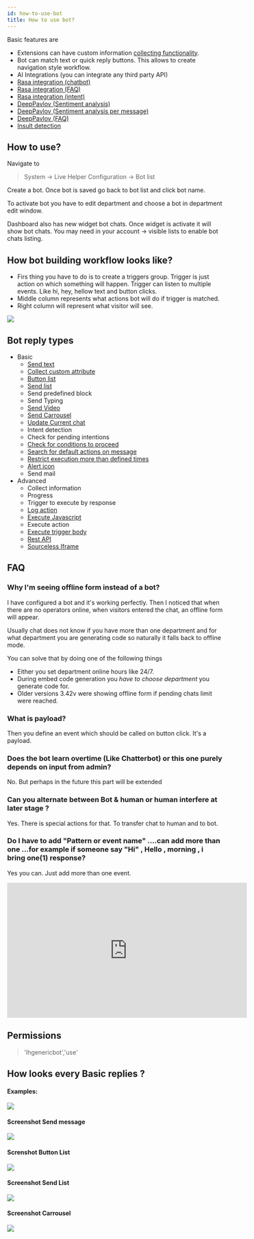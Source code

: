 ```yaml
---
id: how-to-use-bot
title: How to use bot?
---
```


Basic features are

* Extensions can have custom information [collecting functionality](bot/collecting-information.md).
* Bot can match text or quick reply buttons. This allows to create navigation style workflow.
* AI Integrations (you can integrate any third party API)
* [Rasa integration (chatbot)](bot/rasa-integration.md)
* [Rasa integration (FAQ)](bot/rasa-faq.md)
* [Rasa integration (intent)](bot/rasa-integration-intent.md)
* [DeepPavlov (Sentiment analysis)](bot/sentiment-analysis.md)
* [DeepPavlov (Sentiment analysis per message)](bot/sentiment-analysis-per-message.md)
* [DeepPavlov (FAQ)](bot/deeppavlov-faq.md)
* [Insult detection](https://github.com/LiveHelperChat/lhcinsult)

## How to use?

Navigate to 

> System -> Live Helper Configuration -> Bot list

Create a bot. Once bot is saved go back to bot list and click bot name.

To activate bot you have to edit department and choose a bot in department edit window.

Dashboard also has new widget bot chats. Once widget is activate it will show bot chats. You may need in your account -> visible lists to enable bot chats listing.



## How bot building workflow looks like?

* Firs thing you have to do is to create a triggers group. Trigger is just action on which something will happen. Trigger can listen to multiple events. Like hi, hey, hellow text and button clicks.
* Middle column represents what actions bot will do if trigger is matched.
* Right column will represent what visitor will see.

![](/img/bot/bot-building-workflow.png)

## Bot reply types

* Basic
    * [Send text](bot/text.md) 
    * [Collect custom attribute](bot/collecting-information.md)
    * [Button list](bot/button-list.md)
    * [Send list](bot/list.md)
    * Send predefined block
    * Send Typing
    * [Send Video](bot/video.md)
    * [Send Carrousel](bot/carousel.md)
    * [Update Current chat](bot/update-current-chat.md)
    * Intent detection
    * Check for pending intentions
    * [Check for conditions to proceed](bot/check-conditions.md)
    * [Search for default actions on message](bot/match-action.md)
    * [Restrict execution more than defined times](bot/restrict-execution-more-than-defined-times.md)
    * [Alert icon](bot/alert-icon.md)
    * Send mail
* Advanced
    * Collect information
    * Progress
    * Trigger to execute by response
    * [Log action](bot/log-action.md)
    * [Execute Javascript](bot/execute-javascript.md)
    * Execute action
    * [Execute trigger body](bot/trigger-body.md)
    * [Rest API](bot/rest-api.md)
    * [Sourceless Iframe](bot/iframe.md)
    
    
## FAQ

### Why I'm seeing offline form instead of a bot?

I have configured a bot and it's working perfectly. Then I noticed that when there are no operators online, when visitors entered the chat, an offline form will appear.

Usually chat does not know if you have more than one department and for what department you are generating code so naturally it falls back to offline mode.

You can solve that by doing one of the following things

* Either you set department online hours like 24/7.
* During embed code generation you *have to choose department* you generate code for.
* Older versions 3.42v were showing offline form if pending chats limit were reached.

### What is payload?

Then you define an event which should be called on button click. It's a payload.

### Does the bot learn overtime (Like Chatterbot) or this one purely depends on input from admin?

No. But perhaps in the future this part will be extended

### Can you alternate between Bot & human or human interfere at later stage ?

Yes. There is special actions for that. To transfer chat to human and to bot.

### Do I have to add "Pattern or event name" ....can add more than one ...for example if someone say "Hi" , Hello , morning , i bring one(1) response?

Yes you can. Just add more than one event.
 
<iframe allow="accelerometer; autoplay; encrypted-media; gyroscope; picture-in-picture" allowfullscreen="" height="315" frameborder="0" src="https://www.youtube.com/embed/Ibli7-HadYs" width="560"></iframe>

## Permissions

> 'lhgenericbot','use'

## How looks every Basic replies ?

#### Examples:
![](/img/bot/specials.gif)

#### Screenshot Send message 
![](/img/bot/send-message.png)

#### Screnshot Button List
![](/img/bot/button-list.png)

#### Screenshot Send List
![](/img/bot/send-list.png)

#### Screenshot Carrousel
![](/img/bot/carousel.png)
